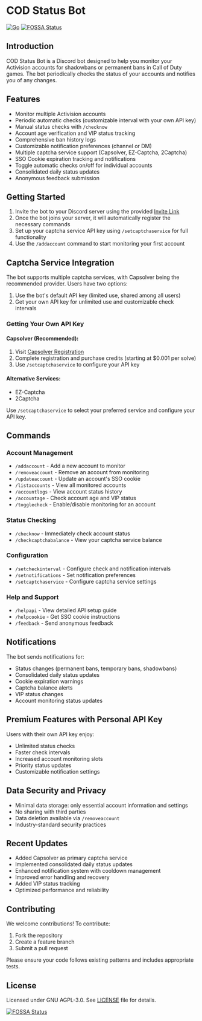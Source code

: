 # COD Status Bot

[![Go](https://github.com/bradselph/CODStatusBot/actions/workflows/go.yml/badge.svg)](https://github.com/bradselph/CODStatusBot/actions/workflows/go.yml)
[![FOSSA Status](https://app.fossa.com/api/projects/git%2Bgithub.com%2Fbradselph%2FCODStatusBot.svg?type=shield)](https://app.fossa.com/projects/git%2Bgithub.com%2Fbradselph%2FCODStatusBot?ref=badge_shield)

## Introduction

COD Status Bot is a Discord bot designed to help you monitor your Activision accounts for shadowbans or permanent bans in Call of Duty games. The bot periodically checks the status of your accounts and notifies you of any changes.

## Features

- Monitor multiple Activision accounts
- Periodic automatic checks (customizable interval with your own API key)
- Manual status checks with `/checknow`
- Account age verification and VIP status tracking
- Comprehensive ban history logs
- Customizable notification preferences (channel or DM)
- Multiple captcha service support (Capsolver, EZ-Captcha, 2Captcha)
- SSO Cookie expiration tracking and notifications
- Toggle automatic checks on/off for individual accounts
- Consolidated daily status updates
- Anonymous feedback submission

## Getting Started

1. Invite the bot to your Discord server using the provided [Invite Link](https://discord.com/oauth2/authorize?client_id=1211857854324015124)
2. Once the bot joins your server, it will automatically register the necessary commands
3. Set up your captcha service API key using `/setcaptchaservice` for full functionality
4. Use the `/addaccount` command to start monitoring your first account

## Captcha Service Integration

The bot supports multiple captcha services, with Capsolver being the recommended provider. Users have two options:

1. Use the bot's default API key (limited use, shared among all users)
2. Get your own API key for unlimited use and customizable check intervals

### Getting Your Own API Key

#### Capsolver (Recommended):
1. Visit [Capsolver Registration](https://dashboard.capsolver.com/passport/register?inviteCode=6YjROhACQnvP)
2. Complete registration and purchase credits (starting at $0.001 per solve)
3. Use `/setcaptchaservice` to configure your API key

#### Alternative Services:
- EZ-Captcha
- 2Captcha

Use `/setcaptchaservice` to select your preferred service and configure your API key.

## Commands

### Account Management
- `/addaccount` - Add a new account to monitor
- `/removeaccount` - Remove an account from monitoring
- `/updateaccount` - Update an account's SSO cookie
- `/listaccounts` - View all monitored accounts
- `/accountlogs` - View account status history
- `/accountage` - Check account age and VIP status
- `/togglecheck` - Enable/disable monitoring for an account

### Status Checking
- `/checknow` - Immediately check account status
- `/checkcaptchabalance` - View your captcha service balance

### Configuration
- `/setcheckinterval` - Configure check and notification intervals
- `/setnotifications` - Set notification preferences
- `/setcaptchaservice` - Configure captcha service settings

### Help and Support
- `/helpapi` - View detailed API setup guide
- `/helpcookie` - Get SSO cookie instructions
- `/feedback` - Send anonymous feedback

## Notifications

The bot sends notifications for:
- Status changes (permanent bans, temporary bans, shadowbans)
- Consolidated daily status updates
- Cookie expiration warnings
- Captcha balance alerts
- VIP status changes
- Account monitoring status updates

## Premium Features with Personal API Key

Users with their own API key enjoy:
- Unlimited status checks
- Faster check intervals
- Increased account monitoring slots
- Priority status updates
- Customizable notification settings

## Data Security and Privacy

- Minimal data storage: only essential account information and settings
- No sharing with third parties
- Data deletion available via `/removeaccount`
- Industry-standard security practices

## Recent Updates

- Added Capsolver as primary captcha service
- Implemented consolidated daily status updates
- Enhanced notification system with cooldown management
- Improved error handling and recovery
- Added VIP status tracking
- Optimized performance and reliability

## Contributing

We welcome contributions! To contribute:

1. Fork the repository
2. Create a feature branch
3. Submit a pull request

Please ensure your code follows existing patterns and includes appropriate tests.

## License

Licensed under GNU AGPL-3.0. See [LICENSE](LICENSE) file for details.

[![FOSSA Status](https://app.fossa.com/api/projects/git%2Bgithub.com%2Fbradselph%2FCODStatusBot.svg?type=large)](https://app.fossa.com/projects/git%2Bgithub.com%2Fbradselph%2FCODStatusBot?ref=badge_large)